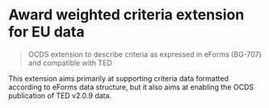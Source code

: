 # Award weighted criteria extension for EU data

> OCDS extension to describe criteria as expressed in eForms (BG-707) and compatible with TED

This extension aims primarily at supporting criteria data formatted according to eForms data structure, but it also aims at enabling the OCDS publication of TED v2.0.9 data.
